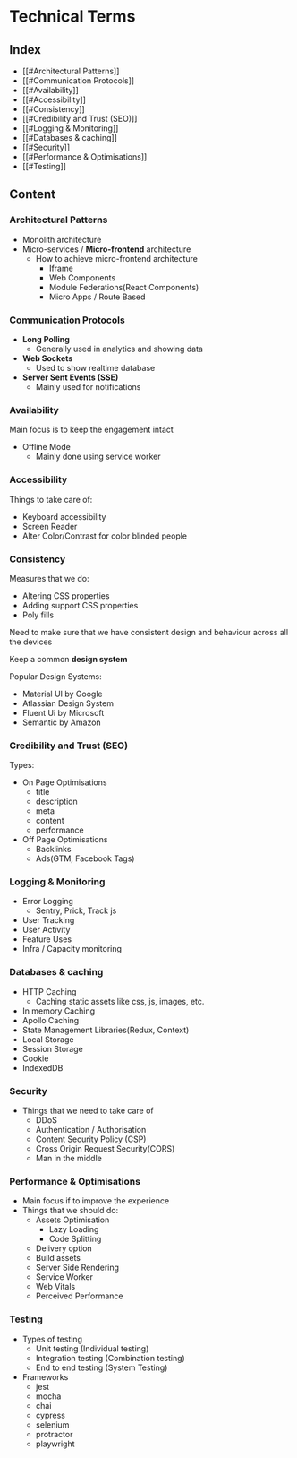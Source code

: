 # Technical Terms

## Index

- [[#Architectural Patterns]]
- [[#Communication Protocols]]
- [[#Availability]]
- [[#Accessibility]]
- [[#Consistency]]
- [[#Credibility and Trust (SEO)]]
- [[#Logging & Monitoring]]
- [[#Databases & caching]]
- [[#Security]]
- [[#Performance & Optimisations]]
- [[#Testing]]

## Content

### Architectural Patterns

- Monolith architecture
- Micro-services / **Micro-frontend** architecture
  - How to achieve micro-frontend architecture
    - Iframe
    - Web Components
    - Module Federations(React Components)
    - Micro Apps / Route Based

### Communication Protocols

- **Long Polling**
  - Generally used in analytics and showing data
- **Web Sockets**
  - Used to show realtime database
- **Server Sent Events (SSE)**
  - Mainly used for notifications

### Availability

Main focus is to keep the engagement intact

- Offline Mode
  - Mainly done using service worker

### Accessibility

Things to take care of:

- Keyboard accessibility
- Screen Reader
- Alter Color/Contrast for color blinded people

### Consistency

Measures that we do:

- Altering CSS properties
- Adding support CSS properties
- Poly fills

Need to make sure that we have consistent design and behaviour across all the devices

Keep a common **design system**

Popular Design Systems:

- Material UI by Google
- Atlassian Design System
- Fluent Ui by Microsoft
- Semantic by Amazon

### Credibility and Trust (SEO)

Types:

- On Page Optimisations
  - title
  - description
  - meta
  - content
  - performance
- Off Page Optimisations
  - Backlinks
  - Ads(GTM, Facebook Tags)

### Logging & Monitoring

- Error Logging
  - Sentry, Prick, Track js
- User Tracking
- User Activity
- Feature Uses
- Infra / Capacity monitoring

### Databases & caching

- HTTP Caching
  - Caching static assets like css, js, images, etc.
- In memory Caching
- Apollo Caching
- State Management Libraries(Redux, Context)
- Local Storage
- Session Storage
- Cookie
- IndexedDB

### Security

- Things that we need to take care of
  - DDoS
  - Authentication / Authorisation
  - Content Security Policy (CSP)
  - Cross Origin Request Security(CORS)
  - Man in the middle

### Performance & Optimisations

- Main focus if to improve the experience
- Things that we should do:
  - Assets Optimisation
    - Lazy Loading
    - Code Splitting
  - Delivery option
  - Build assets
  - Server Side Rendering
  - Service Worker
  - Web Vitals
  - Perceived Performance

### Testing

- Types of testing
  - Unit testing (Individual testing)
  - Integration testing (Combination testing)
  - End to end testing (System Testing)
- Frameworks
  - jest
  - mocha
  - chai
  - cypress
  - selenium
  - protractor
  - playwright
